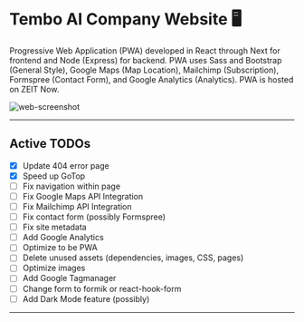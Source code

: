 # Tembo AI Company Website :desktop_computer:

Progressive Web Application (PWA) developed in React through Next for frontend and Node (Express) for backend. PWA uses Sass and Bootstrap (General Style), Google Maps (Map Location), Mailchimp (Subscription), Formspree (Contact Form), and Google Analytics (Analytics). PWA is hosted on ZEIT Now.

![web-screenshot](https://user-images.githubusercontent.com/50670255/73144931-56848500-4078-11ea-9239-159e0f55a87a.png)

---

## Active TODOs

- [x] Update 404 error page
- [x] Speed up GoTop
- [ ] Fix navigation within page
- [ ] Fix Google Maps API Integration
- [ ] Fix Mailchimp API Integration
- [ ] Fix contact form (possibly Formspree)
- [ ] Fix site metadata
- [ ] Add Google Analytics
- [ ] Optimize to be PWA
- [ ] Delete unused assets (dependencies, images, CSS, pages)
- [ ] Optimize images
- [ ] Add Google Tagmanager
- [ ] Change form to formik or react-hook-form
- [ ] Add Dark Mode feature (possibly)

---
